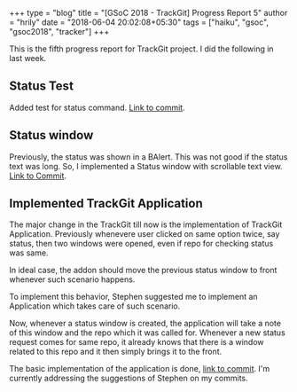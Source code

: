 +++
type = "blog"
title = "[GSoC 2018 - TrackGit] Progress Report 5"
author = "hrily"
date = "2018-06-04 20:02:08+05:30"
tags = ["haiku", "gsoc", "gsoc2018", "tracker"]
+++

This is the fifth progress report for TrackGit project. I did the following in last week.


## Status Test

Added test for status command. [Link to commit](https://github.com/Hrily/TrackGit/commit/5225d24342b672e17b4be0ce87423a1a00f97baa).


## Status window

Previously, the status was shown in a BAlert. This was not good if the status text was long. So, I implemented a Status window with scrollable text view. [Link to Commit](https://github.com/Hrily/TrackGit/commit/4faa45cabc15c58697bd667ceffc79e3096a319c).


## Implemented TrackGit Application

The major change in the TrackGit till now is the implementation of TrackGit Application. Previously whenevere user clicked on same option twice, say status, then two windows were opened, even if repo for checking status was same.

In ideal case, the addon should move the previous status window to front whenever such scenario happens.

To implement this behavior, Stephen suggested me to implement an Application which takes care of such scenario.

Now, whenever a status window is created, the application will take a note of this window and the repo which it was called for. Whenever a new status request comes for same repo, it already knows that there is a window related to this repo and it then simply brings it to the front.

The basic implementation of the application is done, [link to commit](https://github.com/Hrily/TrackGit/commit/89f3da9b2cbd75e40d0f9615ce1c0ab563600426). I'm currently addressing the suggestions of Stephen on my commits.


